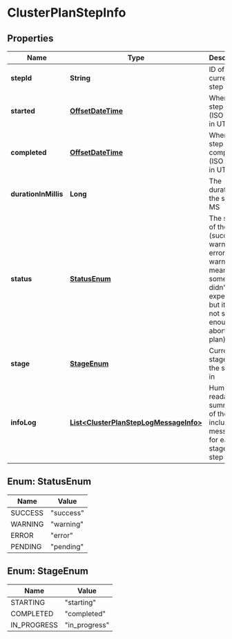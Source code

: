 # ClusterPlanStepInfo

## Properties
Name | Type | Description | Notes
------------ | ------------- | ------------- | -------------
**stepId** | **String** | ID of current step | 
**started** | [**OffsetDateTime**](OffsetDateTime.md) | When the step started (ISO format in UTC) | 
**completed** | [**OffsetDateTime**](OffsetDateTime.md) | When the step completed (ISO format in UTC) |  [optional]
**durationInMillis** | **Long** | The duration of the step in MS |  [optional]
**status** | [**StatusEnum**](#StatusEnum) | The status of the step (success, warning, error - warning means something didn&#x27;t go as expected but it was not serious enough to abort the plan) | 
**stage** | [**StageEnum**](#StageEnum) | Current stage that the step is in | 
**infoLog** | [**List&lt;ClusterPlanStepLogMessageInfo&gt;**](ClusterPlanStepLogMessageInfo.md) | Human readable summaries of the step, including messages for each stage of the step | 

<a name="StatusEnum"></a>
## Enum: StatusEnum
Name | Value
---- | -----
SUCCESS | &quot;success&quot;
WARNING | &quot;warning&quot;
ERROR | &quot;error&quot;
PENDING | &quot;pending&quot;

<a name="StageEnum"></a>
## Enum: StageEnum
Name | Value
---- | -----
STARTING | &quot;starting&quot;
COMPLETED | &quot;completed&quot;
IN_PROGRESS | &quot;in_progress&quot;
